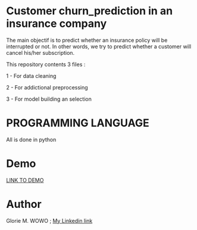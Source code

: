 # Customer churn_prediction in an insurance company

The main objectif is to predict  whether an insurance policy will be interrupted or not. In other words, we try to predict whether a customer will cancel his/her subscription.

This repository contents 3 files :

1 - For data cleaning

2 - For addictional preprocessing

3 - For model building an selection

# PROGRAMMING LANGUAGE 
All is done in python

# Demo
[LINK TO DEMO](https://glods-glods-churn-model-insurance--visualisation-44i87d.streamlitapp.com/)

# Author
Glorie M. WOWO ; [My Linkedin link](https://cm.linkedin.com/in/glorie-metsa-wowo-97642211b)
